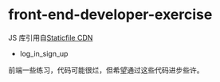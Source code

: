 # front-end-developer-exercise

JS 库引用自[Staticfile CDN](https://www.staticfile.org/)

- log_in_sign_up

前端一些练习，代码可能很烂，但希望通过这些代码进步些许。
